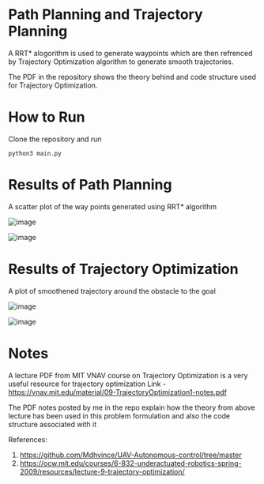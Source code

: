 # Path Planning and Trajectory Planning

A RRT* alogorithm is used to generate waypoints which are then refrenced by Trajectory Optimization algorithm to generate smooth trajectories.

The PDF in the repository shows the theory behind and code structure used for Trajectory Optimization.

# How to Run
Clone the repository and run
```
python3 main.py
```

# Results of Path Planning 
A scatter plot of the way points generated using RRT* algorithm

![image](https://github.com/adityaaap/RRT_Star/blob/master/images/pathPlanning1.png)

![image](https://github.com/adityaaap/RRT_Star/blob/master/images/pathPlanning%20results%202.png)

# Results of Trajectory Optimization
A plot of smoothened trajectory around the obstacle to the goal

![image](https://github.com/adityaaap/RRT_Star/blob/master/images/Traj%20Optim%20results%201.png)

![image](https://github.com/adityaaap/RRT_Star/blob/master/images/traj%20optim%20results%202.png)

# Notes
A lecture PDF from MIT VNAV course on Trajectory Optimization is a very useful resource for trajectory optimization
Link - https://vnav.mit.edu/material/09-TrajectoryOptimization1-notes.pdf

The PDF notes posted by me in the repo explain how the theory from above lecture has been used in this problem formulation and also the code structure associated with it


References:
1. https://github.com/Mdhvince/UAV-Autonomous-control/tree/master
2. https://ocw.mit.edu/courses/6-832-underactuated-robotics-spring-2009/resources/lecture-9-trajectory-optimization/

